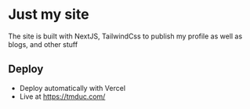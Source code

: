 # Just my site
The site is built with NextJS, TailwindCss to publish my profile as well as blogs, and other stuff

## Deploy
- Deploy automatically with Vercel
- Live at https://tmduc.com/

